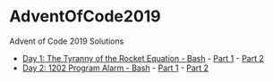 # AdventOfCode2019
Advent of Code 2019 Solutions

+ [Day 1: The Tyranny of the Rocket Equation - Bash](Day1/) - [Part 1](Day1/0.sh) - [Part 2](Day1/1.sh)
+ [Day 2: 1202 Program Alarm - Bash](Day2/) - [Part 1](Day2/0.sh) - [Part 2](Day2/1.sh)
